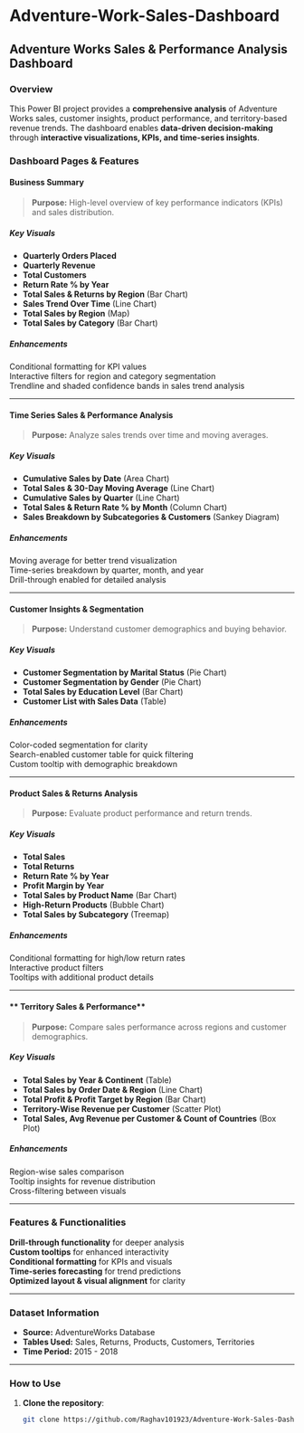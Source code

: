 # Adventure-Work-Sales-Dashboard

## Adventure Works Sales & Performance Analysis Dashboard

### Overview
This Power BI project provides a **comprehensive analysis** of Adventure Works sales, customer insights, product performance, and territory-based revenue trends. The dashboard enables **data-driven decision-making** through **interactive visualizations, KPIs, and time-series insights**.

### Dashboard Pages & Features

#### **Business Summary**
>  **Purpose:** High-level overview of key performance indicators (KPIs) and sales distribution.

##### **Key Visuals**
- **Quarterly Orders Placed**
- **Quarterly Revenue**
- **Total Customers**
- **Return Rate % by Year**
- **Total Sales & Returns by Region** (Bar Chart)
- **Sales Trend Over Time** (Line Chart)
- **Total Sales by Region** (Map)
- **Total Sales by Category** (Bar Chart)

##### **Enhancements**
Conditional formatting for KPI values  
Interactive filters for region and category segmentation  
Trendline and shaded confidence bands in sales trend analysis  

---

#### **Time Series Sales & Performance Analysis**
> **Purpose:** Analyze sales trends over time and moving averages.

##### **Key Visuals**
- **Cumulative Sales by Date** (Area Chart)
- **Total Sales & 30-Day Moving Average** (Line Chart)
- **Cumulative Sales by Quarter** (Line Chart)
- **Total Sales & Return Rate % by Month** (Column Chart)
- **Sales Breakdown by Subcategories & Customers** (Sankey Diagram)

##### **Enhancements**
Moving average for better trend visualization  
Time-series breakdown by quarter, month, and year  
Drill-through enabled for detailed analysis  

---

#### **Customer Insights & Segmentation**
> **Purpose:** Understand customer demographics and buying behavior.

##### **Key Visuals**
- **Customer Segmentation by Marital Status** (Pie Chart)
- **Customer Segmentation by Gender** (Pie Chart)
- **Total Sales by Education Level** (Bar Chart)
- **Customer List with Sales Data** (Table)

##### **Enhancements**
Color-coded segmentation for clarity  
Search-enabled customer table for quick filtering  
Custom tooltip with demographic breakdown  

---

#### **Product Sales & Returns Analysis**
> **Purpose:** Evaluate product performance and return trends.

##### **Key Visuals**
- **Total Sales**
- **Total Returns**
- **Return Rate % by Year**
- **Profit Margin by Year**
- **Total Sales by Product Name** (Bar Chart)
- **High-Return Products** (Bubble Chart)
- **Total Sales by Subcategory** (Treemap)

##### **Enhancements**
Conditional formatting for high/low return rates  
Interactive product filters  
Tooltips with additional product details  

---

#### ** Territory Sales & Performance**
>  **Purpose:** Compare sales performance across regions and customer demographics.

##### **Key Visuals**
- **Total Sales by Year & Continent** (Table)
- **Total Sales by Order Date & Region** (Line Chart)
- **Total Profit & Profit Target by Region** (Bar Chart)
- **Territory-Wise Revenue per Customer** (Scatter Plot)
- **Total Sales, Avg Revenue per Customer & Count of Countries** (Box Plot)

##### **Enhancements**
Region-wise sales comparison  
Tooltip insights for revenue distribution  
Cross-filtering between visuals  

---

###  Features & Functionalities
**Drill-through functionality** for deeper analysis  
**Custom tooltips** for enhanced interactivity  
**Conditional formatting** for KPIs and visuals  
**Time-series forecasting** for trend predictions  
**Optimized layout & visual alignment** for clarity  

---

###  Dataset Information
- **Source:** AdventureWorks Database
- **Tables Used:** Sales, Returns, Products, Customers, Territories
- **Time Period:** 2015 - 2018

---

###  How to Use
1. **Clone the repository**:
   ```bash
   git clone https://github.com/Raghav101923/Adventure-Work-Sales-Dashboard
